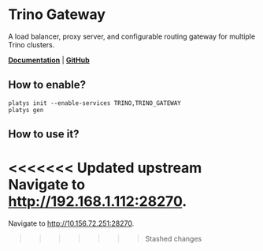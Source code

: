 # Trino Gateway

A load balancer, proxy server, and configurable routing gateway for multiple Trino clusters. 

**[Documentation](https://trinodb.github.io/trino-gateway/)** | **[GitHub](https://github.com/trinodb/trino-gateway)**

## How to enable?

```
platys init --enable-services TRINO,TRINO_GATEWAY
platys gen
```

## How to use it?

<<<<<<< Updated upstream
Navigate to <http://192.168.1.112:28270>.
=======
Navigate to <http://10.156.72.251:28270>.
>>>>>>> Stashed changes
